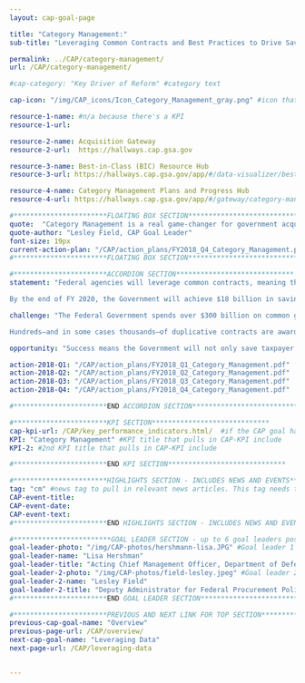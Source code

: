 ```yaml
---
layout: cap-goal-page

title: "Category Management:"
sub-title: "Leveraging Common Contracts and Best Practices to Drive Savings and Efficiencies" #page title

permalink: ../CAP/category-management/
url: /CAP/category-management/

#cap-category: "Key Driver of Reform" #category text

cap-icon: "/img/CAP_icons/Icon_Category_Management_gray.png" #icon that appears next to title

resource-1-name: #n/a because there's a KPI
resource-1-url:

resource-2-name: Acquisition Gateway
resource-2-url:  https://hallways.cap.gsa.gov

resource-3-name: Best-in-Class (BIC) Resource Hub
resource-3-url: https://hallways.cap.gsa.gov/app/#/data-visualizer/best-class-research-tool

resource-4-name: Category Management Plans and Progress Hub
resource-4-url: https://hallways.cap.gsa.gov/app/#/gateway/category-management/6512/category-plans-and-progress-hub

#***********************FLOATING BOX SECTION*****************************
quote:  "Category Management is a real game-changer for government acquisition, and it's an exciting time to be a part of this effort." #appears in the gray text box
quote-author: "Lesley Field, CAP Goal Leader"
font-size: 19px
current-action-plan: "/CAP/action_plans/FY2018_Q4_Category_Management.pdf"
#***********************FLOATING BOX SECTION*****************************

#***********************ACCORDION SECTION*****************************
statement: "Federal agencies will leverage common contracts, meaning that they share in contracts that get the best value for taxpayers, in order to buy common goods and services as an enterprise. This approach will eliminate redundancies, increase efficiency, and deliver more value and savings from Federal acquisition programs.

By the end of FY 2020, the Government will achieve $18 billion in savings for taxpayers by applying category management principles—or smart decision-making where agencies buy the same kinds of goods and services through best value contract solutions—to 60% of common spend.1 In addition, the Government will reduce duplicative contracts by 50,000, potentially reducing administrative costs by hundreds of millions of dollars." #first accordion text

challenge: "The Federal Government spends over $300 billion on common goods and services every year. However, because agencies buy in a fragmented manner, taxpayers often do not get the benefit of the Government’s position as the largest buyer in the world.

Hundreds—and in some cases thousands—of duplicative contracts are awarded to the same vendors for similar requirements. This fragmentation leads agencies to pay significantly different prices—sometimes varying by over 300%—for the same items." #second accordion text

opportunity: "Success means the Government will not only save taxpayer dollars but will improve mission outcomes. For example, this work will allow:  our law enforcement personnel to ensure their safety through easy access to equipment such as ammunition and body armor; medical professionals to save time and focus more on patients by ordering pharmaceuticals through electronic catalogues; agencies to more easily prioritize modernizing the Government’s IT infrastructure, to include efforts such as buying standardized computers; and the goal will be evaluated using industry best practice metrics, including savings, spend through common contract solutions, reduction of duplicative contracts, small business utilization and training the workforce. " #third accordion text

action-2018-Q1: "/CAP/action_plans/FY2018_Q1_Category_Management.pdf"
action-2018-Q2: "/CAP/action_plans/FY2018_Q2_Category_Management.pdf"
action-2018-Q3: "/CAP/action_plans/FY2018_Q3_Category_Management.pdf"
action-2018-Q4: "/CAP/action_plans/FY2018_Q4_Category_Management.pdf"

#***********************END ACCORDION SECTION*****************************

#***********************KPI SECTION*****************************
cap-kpi-url: /CAP/key_performance_indicators.html/  #if the CAP goal has a KPI, it will appear as a button under the title. The button links to the KPI accordion section
KPI: "Category Management" #KPI title that pulls in CAP-KPI include
KPI-2: #2nd KPI title that pulls in CAP-KPI include

#***********************END KPI SECTION*****************************

#***********************HIGHLIGHTS SECTION - INCLUDES NEWS AND EVENTS*****************************
tag: "cm" #news tag to pull in relevant news articles. This tag needs to be included in the "post" front matter
CAP-event-title:
CAP-event-date:
CAP-event-text:
#***********************END HIGHLIGHTS SECTION - INCLUDES NEWS AND EVENTS*****************************

#************************GOAL LEADER SECTION - up to 6 goal leaders possible by creating up to 6 sections below***************************
goal-leader-photo: "/img/CAP-photos/hershmann-lisa.JPG" #Goal leader 1
goal-leader-name: "Lisa Hershman"
goal-leader-title: "Acting Chief Management Officer, Department of Defense"
goal-leader-2-photo: "/img/CAP-photos/field-lesley.jpeg" #Goal leader 2
goal-leader-2-name: "Lesley Field"
goal-leader-2-title: "Deputy Administrator for Federal Procurement Policy and Shared Services Policy Officer, Office of Management and Budget"
#***********************END GOAL LEADER SECTION*****************************8

#***********************PREVIOUS AND NEXT LINK FOR TOP SECTION*****************************8
previous-cap-goal-name: "Overview"
previous-page-url: /CAP/overview/
next-cap-goal-name: "Leveraging Data"
next-page-url: /CAP/leveraging-data


---  
```

